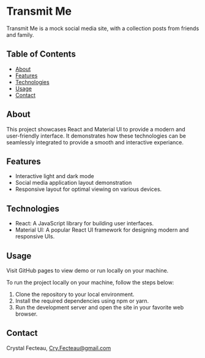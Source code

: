 # Transmit Me

Transmit Me is a mock social media site, with a collection posts from friends and family.

## Table of Contents

- [About](#about)
- [Features](#features)
- [Technologies](#technologies)
- [Usage](#usage)
- [Contact](#contact)

## About

This project showcases React and Material UI to provide a modern and user-friendly interface. It demonstrates how these technologies can be seamlessly integrated to provide a smooth and interactive experiance.

## Features

- Interactive light and dark mode
- Social media application layout demonstration
- Responsive layout for optimal viewing on various devices.

## Technologies

- React: A JavaScript library for building user interfaces.
- Material UI: A popular React UI framework for designing modern and responsive UIs.

## Usage

Visit GitHub pages to view demo or run locally on your machine.

To run the project locally on your machine, follow the steps below:

1. Clone the repository to your local environment.
2. Install the required dependencies using npm or yarn.
3. Run the development server and open the site in your favorite web browser.

## Contact

Crystal Fecteau, Cry.Fecteau@gmail.com